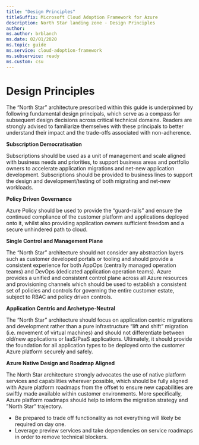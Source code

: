 ```yaml
---
title: "Design Principles"
titleSuffix: Microsoft Cloud Adoption Framework for Azure
description: North Star landing zone - Design Principles
author: 
ms.author: brblanch
ms.date: 02/01/2020
ms.topic: guide
ms.service: cloud-adoption-framework
ms.subservice: ready
ms.custom: csu
---
```



# Design Principles

The “North Star” architecture prescribed within this guide is underpinned by following fundamental design principals, which serve as a compass for subsequent design decisions across critical technical domains. Readers are strongly advised to familiarize themselves with these principals to better understand their impact and the trade-offs associated with non-adherence.

**Subscription Democratisation**

Subscriptions should be used as a unit of management and scale aligned with business needs and priorities, to support business areas and portfolio owners to accelerate application migrations and net-new application development. Subscriptions should be provided to business lines to support the design and development/testing of both migrating and net-new workloads.

**Policy Driven Governance**

Azure Policy should be used to provide the “guard-rails” and ensure the continued compliance of the customer platform and applications deployed onto it, whilst also providing application owners sufficient freedom and a secure unhindered path to cloud.

**Single Control and Management Plane**

The “North Star” architecture should not consider any abstraction layers such as customer developed portals or tooling and should provide a consistent experience for both AppOps (centrally managed operation teams) and DevOps (dedicated application operation teams). Azure provides a unified and consistent control plane across all Azure resources and provisioning channels which should be used to establish a consistent set of policies and controls for governing the entire customer estate, subject to RBAC and policy driven controls.

**Application Centric and Archetype-Neutral**

The “North Star” architecture should focus on application centric migrations and development rather than a pure infrastructure “lift and shift” migration (i.e. movement of virtual machines) and should not differentiate between old/new applications or IaaS/PaaS applications. Ultimately, it should provide the foundation for all application types to be deployed onto the customer Azure platform securely and safely.

**Azure Native Design and Roadmap Aligned**

The North Star architecture strongly advocates the use of native platform services and capabilities wherever possible, which should be fully aligned with Azure platform roadmaps from the offset to ensure new capabilities are swiftly made available within customer environments. More specifically, Azure platform roadmaps should help to inform the migration strategy and ”North Star” trajectory.

-   Be prepared to trade off functionality as not everything will likely be required on day one.
-   Leverage preview services and take dependencies on service roadmaps in order to remove technical blockers.

